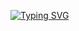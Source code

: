 [![Typing SVG](https://readme-typing-svg.demolab.com?font=Fira+Code&size=30&pause=1000&color=46F7E1&center=%E5%81%87&vCenter=%E5%81%87&repeat=%E7%9C%9F&random=%E5%81%87&width=435&lines=%E5%8D%81%E5%B9%B4OI%E4%B8%80%E5%9C%BA%E7%A9%BA%EF%BC%8C%E4%B8%8D%E5%BC%80long+long%E8%A7%81%E7%A5%96%E5%AE%97;HZJ1007;HzjzH)](https://git.io/typing-svg)

